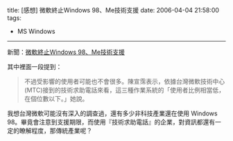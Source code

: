 title: \[感想\] 微軟終止Windows 98、Me技術支援
date: 2006-04-04 21:58:00
tags: 
- MS Windows
---

新聞：[微軟終止Windows 98、Me技術支援](http://taiwan.cnet.com/news/software/0,2000064574,20105443,00.htm)

其中裡面一段提到：
> 不過受影響的使用者可能也不會很多。陳宣霈表示，依據台灣微軟技術中心(MTC)接到的技術求助電話來看，這三種作業系統的「使用者比例相當低，在個位數以下。」她說。

我想台灣微軟可能沒有深入的調查過，還有多少非科技產業還在使用 Windows 98。畢竟會注意到支援期限，而使用『技術求助電話』的企業，對資訊都還有一定的瞭解程度，那傳統產業呢？